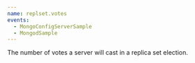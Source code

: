 ```yaml
---
name: replset.votes
events:
  - MongoConfigServerSample
  - MongodSample
---
```


The number of votes a server will cast in a replica set election.